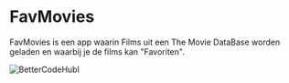 # FavMovies

FavMovies is een app waarin Films uit een The Movie DataBase worden geladen en waarbij je de films kan "Favoriten". 

![BetterCodeHubl](https://i.imgur.com/lOe4uwT.png)
